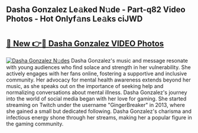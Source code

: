 ## Dasha Gonzalez Le𝚊ked N𝚞de - Part-q82 Video Photos - Hot Onlyf𝚊ns Le𝚊ks ciJWD

# <h2><a href="http://ab56211.deff.icu/?id=Dasha+Gonzalez">🔗 New 👉🔴 Dasha Gonzalez VIDEO Photos</a></h2>

[![Dasha Gonzalez N𝚞des](https://i.imgur.com/rIISA9y.gif)](http://ab56211.deff.icu/?id=Dasha+Gonzalez)
Dasha Gonzalez's music and message resonate with young audiences who find solace and strength in her vulnerability. She actively engages with her fans online, fostering a supportive and inclusive community. Her advocacy for mental health awareness extends beyond her music, as she speaks out on the importance of seeking help and normalizing conversations about mental illness. Dasha Gonzalez's journey into the world of social media began with her love for gaming. She started streaming on Twitch under the username "GingerBreaker" in 2013, where she gained a small but dedicated following. Dasha Gonzalez's charisma and infectious energy shone through her streams, making her a popular figure in the gaming community.
